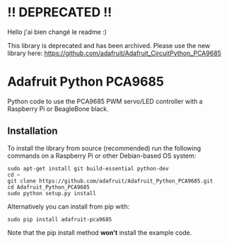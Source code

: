 !! DEPRECATED !!
================
Hello j'ai bien changé le readme :) 

This library is deprecated and has been archived. Please use the new library here:
https://github.com/adafruit/Adafruit_CircuitPython_PCA9685

# Adafruit Python PCA9685
Python code to use the PCA9685 PWM servo/LED controller with a Raspberry Pi or BeagleBone black.

## Installation

To install the library from source (recommended) run the following commands on a Raspberry Pi or other Debian-based OS system:

    sudo apt-get install git build-essential python-dev
    cd ~
    git clone https://github.com/adafruit/Adafruit_Python_PCA9685.git
    cd Adafruit_Python_PCA9685
    sudo python setup.py install

Alternatively you can install from pip with:

    sudo pip install adafruit-pca9685

Note that the pip install method **won't** install the example code.
